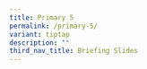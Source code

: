 ```yaml
---
title: Primary 5
permalink: /primary-5/
variant: tiptap
description: ""
third_nav_title: Briefing Slides
---
```

<p></p>